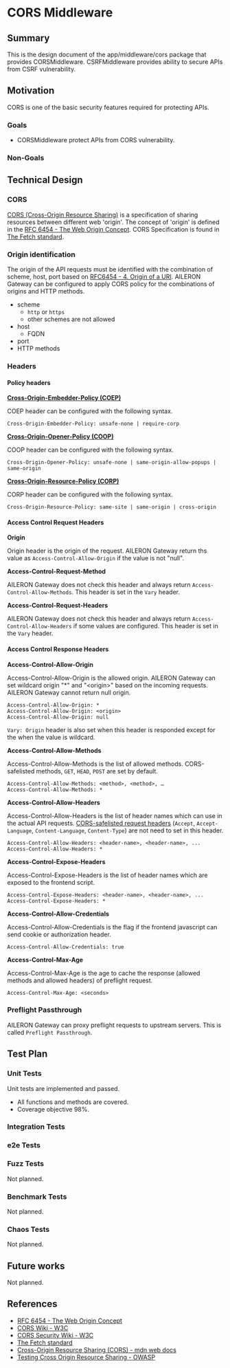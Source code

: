 # CORS Middleware

## Summary

This is the design document of the app/middleware/cors package that provides CORSMiddleware.
CSRFMiddleware provides ability to secure APIs from CSRF vulnerability.

## Motivation

CORS is one of the basic security features required for protecting APIs.

### Goals

- CORSMiddleware protect APIs from CORS vulnerability.

### Non-Goals

## Technical Design

### CORS

[CORS (Cross-Origin Resource Sharing)](https://www.w3.org/Security/wiki/CORS) is a specification of sharing resources between different web 'origin'. The concept of 'origin' is defined in the [RFC 6454 - The Web Origin Concept](https://datatracker.ietf.org/doc/rfc6454/). CORS Specification is found in [The Fetch standard](https://www.w3.org/TR/cors/).

### Origin identification

The origin of the API requests must be identified with the combination of scheme, host, port based on [RFC6454 - 4. Origin of a URI](https://www.rfc-editor.org/rfc/rfc6454.html#section-4).
AILERON Gateway can be configured to apply CORS policy for the combinations of origins and HTTP methods.

- scheme
    - `http` or `https`
    - other schemes are not allowed
- host
    - FQDN
- port
- HTTP methods

### Headers

#### Policy headers

**[Cross-Origin-Embedder-Policy (COEP)](https://docs.w3cub.com/http/headers/cross-origin-embedder-policy)**

COEP header can be configured with the following syntax.

```text
Cross-Origin-Embedder-Policy: unsafe-none | require-corp
```

**[Cross-Origin-Opener-Policy (COOP)](https://docs.w3cub.com/http/headers/cross-origin-opener-policy)**

COOP header can be configured with the following syntax.

```text
Cross-Origin-Opener-Policy: unsafe-none | same-origin-allow-popups | same-origin
```

**[Cross-Origin-Resource-Policy (CORP)](https://docs.w3cub.com/http/headers/cross-origin-resource-policy)**

CORP header can be configured with the following syntax.

```text:Syntax
Cross-Origin-Resource-Policy: same-site | same-origin | cross-origin
```

#### Access Control Request Headers

**Origin**

Origin header is the origin of the request.
AILERON Gateway return ths value as `Access-Control-Allow-Origin` if the value is not "null".

**Access-Control-Request-Method**

AILERON Gateway does not check this header and always return `Access-Control-Allow-Methods`.
This header is set in the `Vary` header.

**Access-Control-Request-Headers**

AILERON Gateway does not check this header and always return `Access-Control-Allow-Headers` if some values are configured.
This header is set in the `Vary` header.

#### Access Control Response Headers

**Access-Control-Allow-Origin**

Access-Control-Allow-Origin is the allowed origin.
AILERON Gateway can set wildcard origin "*" and "\<origin\>" based on the incoming requests.
AILERON Gateway cannot return null origin.

```text:Syntax
Access-Control-Allow-Origin: *
Access-Control-Allow-Origin: <origin>
Access-Control-Allow-Origin: null
```

`Vary: Origin` header is also set when this header is responded except for the when the value is wildcard.

**Access-Control-Allow-Methods**

Access-Control-Allow-Methods is the list of allowed methods.
CORS-safelisted methods, `GET`, `HEAD`, `POST` are set by default.

```text:Syntax
Access-Control-Allow-Methods: <method>, <method>, …
Access-Control-Allow-Methods: *
```

**Access-Control-Allow-Headers**

Access-Control-Allow-Headers is the list of header names which can use in the actual API requests.
[CORS-safelisted request headers](https://developer.mozilla.org/en-US/docs/Glossary/CORS-safelisted_request_header) (`Accept`, `Accept-Language`, `Content-Language`, `Content-Type`) are not need to set in this header.

```text:Syntax
Access-Control-Allow-Headers: <header-name>, <header-name>, ...
Access-Control-Allow-Headers: *
```

**Access-Control-Expose-Headers**

Access-Control-Expose-Headers is the list of header names which are exposed to the frontend script.

```text:Syntax
Access-Control-Expose-Headers: <header-name>, <header-name>, ...
Access-Control-Expose-Headers: *
```

**Access-Control-Allow-Credentials**

Access-Control-Allow-Credentials is the flag if the frontend javascript can send cookie or authorization header.

```text:Syntax
Access-Control-Allow-Credentials: true
```

**Access-Control-Max-Age**

Access-Control-Max-Age is the age to cache the response (allowed methods and allowed headers) of preflight request.

```text:Syntax
Access-Control-Max-Age: <seconds>
```

### Preflight Passthrough

AILERON Gateway can proxy preflight requests to upstream servers.
This is called `Preflight Passthrough`.

## Test Plan

### Unit Tests

Unit tests are implemented and passed.

- All functions and methods are covered.
- Coverage objective 98%.

### Integration Tests

### e2e Tests

### Fuzz Tests

Not planned.

### Benchmark Tests

Not planned.

### Chaos Tests

Not planned.

## Future works

Not planned.

## References

- [RFC 6454 - The Web Origin Concept](https://datatracker.ietf.org/doc/rfc6454/)
- [CORS Wiki - W3C](https://www.w3.org/wiki/CORS)
- [CORS Security Wiki - W3C](https://www.w3.org/Security/wiki/CORS)
- [The Fetch standard](https://www.w3.org/TR/cors/)
- [Cross-Origin Resource Sharing (CORS) - mdn web docs](https://developer.mozilla.org/en-US/docs/Web/HTTP/CORS)
- [Testing Cross Origin Resource Sharing - OWASP](https://owasp.org/www-project-web-security-testing-guide/latest/4-Web_Application_Security_Testing/11-Client-side_Testing/07-Testing_Cross_Origin_Resource_Sharing)
